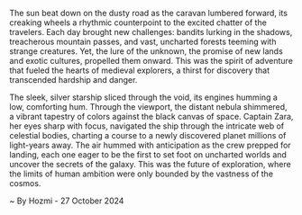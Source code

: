 
The sun beat down on the dusty road as the caravan lumbered forward, its creaking wheels a rhythmic counterpoint to the excited chatter of the travelers. Each day brought new challenges: bandits lurking in the shadows, treacherous mountain passes, and vast, uncharted forests teeming with strange creatures. Yet, the lure of the unknown, the promise of new lands and exotic cultures, propelled them onward. This was the spirit of adventure that fueled the hearts of medieval explorers, a thirst for discovery that transcended hardship and danger.

The sleek, silver starship sliced through the void, its engines humming a low, comforting hum. Through the viewport, the distant nebula shimmered, a vibrant tapestry of colors against the black canvas of space. Captain Zara, her eyes sharp with focus, navigated the ship through the intricate web of celestial bodies, charting a course to a newly discovered planet millions of light-years away. The air hummed with anticipation as the crew prepped for landing, each one eager to be the first to set foot on uncharted worlds and uncover the secrets of the galaxy. This was the future of exploration, where the limits of human ambition were only bounded by the vastness of the cosmos. 

~ By Hozmi - 27 October 2024
